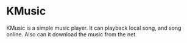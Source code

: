 # KMusic
KMusic is a simple music player. It can playback local song, and song online. Also can it download the music from the net.
